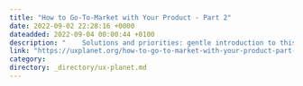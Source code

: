 ```yaml
---
title: "How to Go-To-Market with Your Product - Part 2"
date: 2022-09-02 22:28:16 +0000
dateadded: 2022-09-04 00:00:44 +0100
description: "    Solutions and priorities: gentle introduction to this multi-part series (non-technical) on describing the essential elements of taking…  Continue reading on UX Planet »  "
link: "https://uxplanet.org/how-to-go-to-market-with-your-product-part-2-a945ebcf4692?source=rss----819cc2aaeee0---4"
category:
directory: _directory/ux-planet.md
---
```


